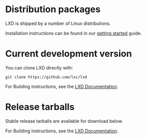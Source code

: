 # Distribution packages
LXD is shipped by a number of Linux distributions.

Installation instructions can be found in our [getting started](/lxd/getting-started-cli/) guide.

# Current development version
You can clone LXD directly with:

    git clone https://github.com/lxc/lxd

For Building instructions, see the [LXD Documentation](https://linuxcontainers.org/lxd/docs/latest/installing/#installing-lxd-from-source).

# Release tarballs
Stable release tarballs are available for download below.

For Building instructions, see the [LXD Documentation](https://linuxcontainers.org/lxd/docs/latest/installing/#installing-lxd-from-source).
